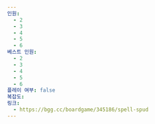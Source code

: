 ```yaml
---
인원:
  - 2
  - 3
  - 4
  - 5
  - 6
베스트 인원:
  - 2
  - 3
  - 4
  - 5
  - 6
플레이 여부: false
복잡도: 
링크:
  - https://bgg.cc/boardgame/345186/spell-spud
---
```

